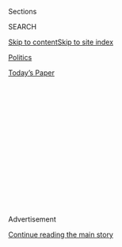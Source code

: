 <div id="app">

<div>

<div>

<div>

<div class="NYTAppHideMasthead css-1q2w90k e1suatyy0">

<div class="section css-ui9rw0 e1suatyy2">

<div class="css-eph4ug er09x8g0">

<div class="css-6n7j50">

</div>

<span class="css-1dv1kvn">Sections</span>

<div class="css-10488qs">

<span class="css-1dv1kvn">SEARCH</span>

</div>

[Skip to content](#site-content)[Skip to site
index](#site-index)

</div>

<div id="masthead-section-label" class="css-1wr3we4 eaxe0e00">

[Politics](https://www.nytimes.com/section/politics)

</div>

<div class="css-10698na e1huz5gh0">

</div>

</div>

<div id="masthead-bar-one" class="section hasLinks css-15hmgas e1csuq9d3">

<div class="css-uqyvli e1csuq9d0">

</div>

<div class="css-1uqjmks e1csuq9d1">

</div>

<div class="css-9e9ivx">

[](https://myaccount.nytimes.com/auth/login?response_type=cookie&client_id=vi)

</div>

<div class="css-1bvtpon e1csuq9d2">

[Today’s
Paper](https://www.nytimes.com/section/todayspaper)

</div>

</div>

</div>

</div>

<div data-aria-hidden="false">

<div id="site-content" data-role="main">

<div>

<div class="css-1aor85t" style="opacity:0.000000001;z-index:-1;visibility:hidden">

<div class="css-1hqnpie">

<div class="css-epjblv">

<span class="css-17xtcya">[Politics](/section/politics)</span><span class="css-x15j1o">|</span><span class="css-fwqvlz">Fund-Raiser
Held Out Access to Trump as a Prize for Prospective
Clients</span>

</div>

<div class="css-k008qs">

<div class="css-1iwv8en">

<span class="css-18z7m18"></span>

<div>

</div>

</div>

<span class="css-1n6z4y">https://nyti.ms/2pECyvY</span>

<div class="css-1705lsu">

<div class="css-4xjgmj">

<div class="css-4skfbu" data-role="toolbar" data-aria-label="Social Media Share buttons, Save button, and Comments Panel with current comment count" data-testid="share-tools">

  - 
  - 
  - 
  - 
    
    <div class="css-6n7j50">
    
    </div>

  - 
  - 

</div>

</div>

</div>

</div>

</div>

</div>

<div id="NYT_TOP_BANNER_REGION" class="css-13pd83m">

</div>

<div id="top-wrapper" class="css-1sy8kpn">

<div id="top-slug" class="css-l9onyx">

Advertisement

</div>

[Continue reading the main
story](#after-top)

<div class="ad top-wrapper" style="text-align:center;height:100%;display:block;min-height:250px">

<div id="top" class="place-ad" data-position="top" data-size-key="top">

</div>

</div>

<div id="after-top">

</div>

</div>

<div id="sponsor-wrapper" class="css-1hyfx7x">

<div id="sponsor-slug" class="css-19vbshk">

Supported by

</div>

[Continue reading the main
story](#after-sponsor)

<div id="sponsor" class="ad sponsor-wrapper" style="text-align:center;height:100%;display:block">

</div>

<div id="after-sponsor">

</div>

</div>

<div class="css-1vkm6nb ehdk2mb0">

# Fund-Raiser Held Out Access to Trump as a Prize for Prospective Clients

</div>

<div class="css-79elbk" data-testid="photoviewer-wrapper">

<div class="css-z3e15g" data-testid="photoviewer-wrapper-hidden">

</div>

<div class="css-1a48zt4 ehw59r15" data-testid="photoviewer-children">

![<span class="css-16f3y1r e13ogyst0" data-aria-hidden="true">Elliott
Broidy, left, at an inaugural dinner with (from left) Carol Mizel, a
philanthropist; Jeff Sessions, now the attorney general; Larry Mizel, a
real estate developer; and Robin Broidy, a lawyer and Mr. Broidy’s
wife.</span><span class="css-cnj6d5 e1z0qqy90" itemprop="copyrightHolder"><span class="css-1ly73wi e1tej78p0">Credit...</span><span><span>Clint
Spaulding/WWD, via REX, via
Shutterstock</span></span></span>](https://static01.nyt.com/images/2018/03/24/us/24dc-Broidy-1/merlin_135912882_9b7adb6e-7f55-45a8-a909-c77800452712-articleLarge.jpg?quality=75&auto=webp&disable=upscale)

</div>

</div>

<div class="css-xt80pu e12qa4dv0">

<div class="css-18e8msd">

<div class="css-vp77d3 epjyd6m0">

<div class="css-1baulvz">

By [<span class="css-1baulvz" itemprop="name">Kenneth P.
Vogel</span>](https://www.nytimes.com/by/kenneth-p-vogel) and
[<span class="css-1baulvz last-byline" itemprop="name">David D.
Kirkpatrick</span>](https://www.nytimes.com/by/david-d-kirkpatrick)

</div>

</div>

  - March 25,
    2018

  - 
    
    <div class="css-4xjgmj">
    
    <div class="css-d8bdto" data-role="toolbar" data-aria-label="Social Media Share buttons, Save button, and Comments Panel with current comment count" data-testid="share-tools">
    
      - 
      - 
      - 
      - 
        
        <div class="css-6n7j50">
        
        </div>
    
      - 
      - 
    
    </div>
    
    </div>

</div>

</div>

<div class="section meteredContent css-1r7ky0e" name="articleBody" itemprop="articleBody">

<div class="css-1fanzo5 StoryBodyCompanionColumn">

<div class="css-53u6y8">

WASHINGTON — For Elliott Broidy, Donald J. Trump’s presidential campaign
represented an unparalleled political and business opportunity.

An investor and defense contractor, Mr. Broidy became a top fund-raiser
for Mr. Trump’s campaign when most elite Republican donors were keeping
their distance, and Mr. Trump in turn overlooked the lingering whiff of
scandal from Mr. Broidy’s [2009 guilty
plea](https://dealbook.nytimes.com/2009/12/03/guilty-plea-in-new-york-pension-bribery-case/)
in a pension fund bribery case.

After Mr. Trump’s election, Mr. Broidy quickly capitalized, marketing
his Trump connections to politicians and governments around the world,
including some with unsavory records, according to interviews and
documents obtained by The New York Times. Mr. Broidy suggested to
clients and prospective customers of his Virginia-based defense
contracting company, Circinus, that he could broker meetings with Mr.
Trump, his administration and congressional allies.

Mr. Broidy’s ability to leverage his political connections to boost his
business illuminates how Mr. Trump’s unorthodox approach to governing
has spawned a new breed of access peddling in the swamp he [vowed to
drain](https://www.nytimes.com/2016/11/11/us/politics/trump-government.html).

</div>

</div>

<div class="css-1fanzo5 StoryBodyCompanionColumn">

<div class="css-53u6y8">

Mr. Broidy offered tickets to V.I.P. inauguration events, including a
candlelight dinner attended by Mr. Trump, to a Congolese strongman
accused of funding a lavish lifestyle with public resources. He helped
arrange a meeting with Republican senators and offered a trip to
Mar-a-Lago, the president’s private Florida resort, for an Angolan
politician. And he arranged an invitation to a party at Mr. Trump’s
Washington hotel for a Romanian parliamentarian facing corruption
charges, who posted a [photograph with the
president](https://www.facebook.com/liviudragnea.ro/posts/1277208735691204)
on Facebook.

This type of access has value on the international stage, where the
[perception of support from an American
president](https://www.politico.com/story/2017/02/trump-ukraine-russia-sanctions-234631)
— or even a photo with one — can benefit foreign leaders back home.

Mr. Broidy was open about his business interests, but the administration
made no effort to curtail his offers of access to clients or prospective
clients.

Yet Mr. Broidy was so aggressive, some associates said, that they warned
him to tone down his approach for fear that he might run afoul of the
president, clients or American lobbying and anti-corruption laws.

As with so many other political conventions, Mr. Trump has upended the
traditional system of access to the president, among the most prized
chits in Washington. That is partly because of lax vetting that has
allowed largely unfettered access to Mr. Trump and his White House by
loyalists, friends and hangers-on with their own policy agendas or
business interests.

</div>

</div>

<div class="css-1fanzo5 StoryBodyCompanionColumn">

<div class="css-53u6y8">

But it is also because few of Washington’s established lobbyists have
close connections to the president. In their place, a new class of
insider has emerged, able to lobby the president directly on behalf of
clients or business partners, an uncommon opportunity in prior
administrations, when lobbyists focused on winning support from
lawmakers or regulators.

In a statement, Mr. Broidy said the success of his company reflected his
recruitment of “the best people, including a number of former flag
officers,” not his political connections. “The idea that our success
derives from activities around last year’s presidential inauguration is
not only misplaced but insulting to the careers and capabilities of our
highly trained and decorated veterans,” he said.

Mr. Broidy, 60, in some ways personifies this new breed of Trump
insider. A lifelong Los Angeles resident who worked as an accountant
before making a fortune as an investor, Mr. Broidy grew more interested
in politics after the Sept. 11 attacks, which shaped his hawkish
approach to foreign policy and concern for the defense of Israel. In
2005, he was appointed to a federal homeland security advisory panel.

Mr. Broidy pleaded guilty in 2009 to giving nearly $1 million in illegal
gifts to New York state officials to help his company land a $250
million contract with the state’s public pension fund. He paid $18
million in restitution and avoided jail time.

As he worked to rebuild his bank account and reputation, he expanded his
business interests in the defense and security industry, starting a
company called Threat Deterrence in 2013 and purchasing Circinus in July
2015.

</div>

</div>

<div class="css-79elbk" data-testid="photoviewer-wrapper">

<div class="css-z3e15g" data-testid="photoviewer-wrapper-hidden">

</div>

<div class="css-1a48zt4 ehw59r15" data-testid="photoviewer-children">

![<span class="css-16f3y1r e13ogyst0" data-aria-hidden="true">President
Denis Sassou-Nguesso of the Republic of Congo was invited by Mr. Broidy
to Mr. Trump’s inauguration festivities, but he
declined.</span><span class="css-cnj6d5 e1z0qqy90" itemprop="copyrightHolder"><span class="css-1ly73wi e1tej78p0">Credit...</span><span>Kenny
Katombe/Reuters</span></span>](https://static01.nyt.com/images/2018/03/24/us/24dc-Broidy-3/merlin_133856088_766bc7f9-9691-4bef-8577-31004dd96f46-articleLarge.jpg?quality=75&auto=webp&disable=upscale)

</div>

</div>

<div class="css-1fanzo5 StoryBodyCompanionColumn">

<div class="css-53u6y8">

Mr. Broidy initially supported Senator Ted Cruz of Texas for the
Republican presidential nomination in 2016, embracing Mr. Trump only
after Mr. Cruz [dropped
out](https://www.nytimes.com/2016/05/04/us/politics/ted-cruz.html).

</div>

</div>

<div class="css-1fanzo5 StoryBodyCompanionColumn">

<div class="css-53u6y8">

His business took off after Mr. Trump’s election. Circinus has won
lucrative work from around the world, including contracts worth more
than $200 million to do defense work for the United Arab Emirates. And
Mr. Broidy openly promoted Circinus’s work in meetings with Mr. Trump
and other Republican officials, according to documents and interviews.

But Mr. Broidy faces a sudden backlash.

One of his business partners, George Nader, [is
cooperating](https://www.nytimes.com/2018/03/06/us/politics/george-nader-special-counsel-mueller-cooperating-seychelles.html)
with the special counsel, whose investigators have asked about Mr.
Nader’s contacts with top Trump administration officials as well as
his possible role in funneling money from the U.A.E. to Mr. Trump’s
political efforts, according to people familiar with the inquiry.

Mr. Nader helped Circinus gain access to U.A.E.’s crown prince, while
also using Mr. Broidy as a conduit [to shape Trump administration
policy](https://www.nytimes.com/2018/03/21/us/politics/george-nader-elliott-broidy-uae-saudi-arabia-white-house-influence.html)
toward the Persian Gulf on behalf of the U.A.E. and Saudi Arabia, both
American allies. Mr. Broidy, in turn, appears to have helped Mr. Nader
get his photograph taken with Mr. Trump at a fund-raiser, over the
unspecified objections of the Secret Service. Mr. Nader has been
convicted on charges related to child pornography and [sexual abuse of
minors](http://hosted2.ap.org/PASHA/a5050f4ad4f44dafab85bb41a15281cf/Article_2018-03-15-US-Trump-Russia-Probe/id-93db9ed0b5054340b9acc851355ce56b).

Hundreds of pages of Mr. Broidy’s emails, proposals and contracts were
provided to The Times by an anonymous group critical of Mr. Broidy’s
advocacy of American foreign policies in the Middle East. Mr. Broidy’s
representatives say [they have
proof](https://assets.documentcloud.org/documents/4417582/Elliott-Broidy-Letter-to-Qatari-Ambassador.pdf)
that the documents were [stolen by hackers working for
Qatar](https://www.nytimes.com/2018/03/05/world/middleeast/qatar-trump-hack-email.html)
in retaliation for his efforts to rally opposition in Washington to
Qatar, a regional nemesis of the Saudis and the Emiratis. The Qataris
dismiss this charge.

The documents reveal that Mr. Broidy, a vice chairman of the finance
committee for Mr. Trump’s inauguration, arranged invitations to parties
celebrating the event for foreign leaders with whom Circinus worked to
sign contracts that could have been worth hundreds of millions of
dollars. Mr. Broidy in some cases presented the invitations in a manner
that suggested they were linked to their countries’ willingness to do
business with Circinus.

For instance, Mr. Broidy invited Denis Sassou-Nguesso, the longtime
president of the Republic of Congo, to a handful of inauguration week
events, including the candlelight dinner featuring Mr. Trump, Vice
President Mike Pence and their wives. “Your name has been submitted and
approved,” Mr. Broidy wrote to Mr. Sassou-Nguesso in a note on Broidy
Capital Management letterhead. Mr. Broidy stressed that the invitation
was from Mr. Broidy and “is not coming from the Joint Congressional
Committee” on Inaugural Ceremonies, which oversees the swearing-in and a
luncheon at the Capitol.

The day after the letter was dated, Mr. Broidy asked his team at
Circinus to prepare an invoice for $2 million to Mr. Sassou-Nguesso’s
office for “military capabilities assessment and review/services,”
according to emails and documents.

</div>

</div>

<div class="css-1fanzo5 StoryBodyCompanionColumn">

<div class="css-53u6y8">

People close to Mr. Broidy said no invoice was sent and Circinus never
worked for the Congolese government. Mr. Sassou-Nguesso declined the
invitation to the inauguration festivities, they said.

Donors to previous inaugurations were also able to invite foreign heads
of state to events as their guests, a spokesman for Mr. Broidy noted.

Two officials from Romania, another prospective Circinus client, met Mr.
Trump at a private party to which Mr. Broidy invited them during
inauguration week at the [Trump International
Hotel](https://www.nytimes.com/2017/08/25/us/politics/trump-hotel-washington.html)
near the White House. Liviu Dragnea, a parliamentary leader who runs the
Social Democratic Party, called for closer ties between Romania and the
United States, prompting Mr. Trump to declare, “We will make it happen\!
Romania is important for us\!” according to Mr. Dragnea’s Facebook post,
[reported by
McClatchy](http://www.mcclatchydc.com/news/politics-government/article198952434.html).

At the time, Mr. Dragnea faced corruption charges, which he [continues
to
fight](https://actmedia.eu/daily/speaker-of-the-chamber-of-deputies-liviu-dragnea-before-the-high-court-of-cassation-and-justice-under-the-accusation-of-abuse-of-office/74617).
But for months after the inauguration, Circinus continued pitching his
government partly on the access it could provide to Mr. Trump, according
to a person who works with the Romanian government and was briefed on
the solicitation.

Circinus has yet to receive contracts from Romania, people close to Mr.
Broidy said. The company entered into an agreement last month with a
Romanian government-owned defense company that appears to give it the
inside track for contracts valued at more than $200 million, according
to Romanian news media and people familiar with the contracting process.

Similarly, in a letter dated Jan. 3, 2017, and emailed to top Angolan
government officials, Mr. Broidy indicated that he was also sending both
an invitation to the inauguration festivities and a proposal for
Circinus to provide security services for Angola. In one version of the
proposal, the company sought nearly $64 million over five years. “With
numerous preparations ahead, we request that you kindly return the
executed document no later than January 9, 2017,” Mr. Broidy wrote in
the letter to João Lourenço, then the Angolan defense minister, and
another Angolan official.

</div>

</div>

<div class="css-1fanzo5 StoryBodyCompanionColumn">

<div class="css-53u6y8">

Three days before inauguration, the Angolans submitted a $6 million
payment to Circinus, which people close to Mr. Broidy say was $2 million
less than the Angolans had agreed to pay. That same day, the Angolans
and Mr. Broidy met on Capitol Hill with senators including Tom Cotton of
Arkansas and Ron Johnson of Wisconsin, both Republicans, encounters
arranged by Mr. Broidy and his
team.

</div>

</div>

<div class="css-79elbk" data-testid="photoviewer-wrapper">

<div class="css-z3e15g" data-testid="photoviewer-wrapper-hidden">

</div>

<div class="css-1a48zt4 ehw59r15" data-testid="photoviewer-children">

<div class="css-1xdhyk6 erfvjey0">

<span class="css-1ly73wi e1tej78p0">Image</span>

<div class="css-zjzyr8">

<div data-testid="lazyimage-container" style="height:248.1111111111111px">

</div>

</div>

</div>

<span class="css-16f3y1r e13ogyst0" data-aria-hidden="true">President
João Lourenço of Angola was invited by Mr. Broidy last year to
Mar-a-Lago, Mr. Trump’s Florida resort, even as Mr. Broidy pressed
Angola for payments on a contract. Mr. Lourenço never responded to the
letters.</span><span class="css-cnj6d5 e1z0qqy90" itemprop="copyrightHolder"><span class="css-1ly73wi e1tej78p0">Credit...</span><span>Ampe
Rogerio/Agence France-Presse — Getty Images</span></span>

</div>

</div>

<div class="css-1fanzo5 StoryBodyCompanionColumn">

<div class="css-53u6y8">

About one month later, Mr. Broidy again wrote to Mr. Lourenço,
discussing plans for him “to be joining us at Mira Largo” — an apparent
reference to Mar-a-Lago, where Mr. Broidy is a member and has been
spotted introducing guests to the president — “this coming weekend.”

“Many preparations have been made in advance of your visit, including
additional meetings at the Capitol and the Department of Treasury,” Mr.
Broidy wrote.

He went on to remind Mr. Lourenço that Angola was past due on “the
balance of the payment” for Circinus’s services. “Please make this
payment immediately,” he wrote.

Not long after Mr. Lourenço was inaugurated as president of Angola in
September, Mr. Broidy wrote again to congratulate him and offer to help
set up meetings with Mr. Trump and Mr. Pence. “Before the formalities
which would naturally be in order between our governments, I am able to
assess and advise in this matter, and would be delighted to help foster
such closer relation between Luanda and Washington,” Mr. Broidy wrote,
referring to the Angolan capital.

Mr. Lourenço did not come to Mar-a-Lago and never responded to the
letters, according to people close to Mr. Broidy. Circinus never
collected any additional funds from Angola beyond the initial $6 million
payment, they said.

Mr. Broidy emphasizes to potential clients how his connections to Mr.
Trump could benefit them, according to several people who have worked
with him or heard his pitches.

</div>

</div>

<div class="css-1fanzo5 StoryBodyCompanionColumn">

<div class="css-53u6y8">

“He was mentioning that he has political connections, and it could be
helpful,” said Eymen Errais, a counselor to the Tunisian Ministry of
Development, Investment and International Cooperation.

Mr. Errais and the department’s minister, Fadhel Abdelkefi, met with Mr.
Broidy and Circinus executives in Tunisia a few weeks after Mr. Trump’s
election. Circinus sought a contract to build an open-source
intelligence center for the Tunisian government, a person familiar with
the meeting said, but Mr. Abdelkefi’s ministry instead sought to
persuade Mr. Broidy to invest in the Tunisian hospitality industry.

Nonetheless, in an email to Mr. Abdelkefi just after the meeting, Mr.
Broidy vowed that the center “would be an extremely useful and effective
tool for your government” and again emphasized his connection to Mr.
Trump. He characterized the incoming administration as “an unprecedented
opportunity, in that the House, Senate and executive branch of our
government are all under Republican control for the first time in 10
years.”

Circinus prepared a proposal for a five-year contract totaling $80
million for the Tunisian work. But Mr. Errais said the Tunisians decided
not to do business with Circinus. “A connection with Trump — how would
that help us for security?” he said.

A person close to Mr. Broidy said he discussed the Republicans’ control
of Congress and the White House to suggest that the American government
might increase spending on counterterrorism.

Mr. Broidy’s allies say he has never hidden the overlap between his
business interests and his political activity. In a memorandum about an
October Oval Office meeting, for example, Mr. Broidy wrote that he had
volunteered to Mr. Trump that his company was seeking a contract from
the United Arab Emirates and had tried to arrange a private meeting for
the president to discuss the matter with their leader, Crown Prince
Mohammed bin Zayed.

But as scrutiny has mounted around Mr. Broidy, Republican officials
signaled that he would be a distraction at a high-dollar fund-raiser
with Mr. Trump this month in Los Angeles. Mr. Broidy helped plan it and
[was listed as a
co-host](https://twitter.com/kenvogel/status/973623387951124487).

</div>

</div>

<div class="css-1fanzo5 StoryBodyCompanionColumn">

<div class="css-53u6y8">

After conversations with Ronna McDaniel, the [chairwoman of the
Republican National
Committee](https://www.nytimes.com/2018/01/13/us/politics/ronna-romney-mcdaniel.html),
he volunteered not to attend, according to people briefed on the
situation.

The dinner and round-table with the president proceeded without him.

</div>

</div>

</div>

<div>

</div>

<div>

</div>

<div>

</div>

<div>

<div id="bottom-wrapper" class="css-1ede5it">

<div id="bottom-slug" class="css-l9onyx">

Advertisement

</div>

[Continue reading the main
story](#after-bottom)

<div id="bottom" class="ad bottom-wrapper" style="text-align:center;height:100%;display:block;min-height:90px">

</div>

<div id="after-bottom">

</div>

</div>

</div>

</div>

</div>

## Site Index

<div>

</div>

## Site Information Navigation

  - [© <span>2020</span> <span>The New York Times
    Company</span>](https://help.nytimes.com/hc/en-us/articles/115014792127-Copyright-notice)

<!-- end list -->

  - [NYTCo](https://www.nytco.com/)
  - [Contact
    Us](https://help.nytimes.com/hc/en-us/articles/115015385887-Contact-Us)
  - [Work with us](https://www.nytco.com/careers/)
  - [Advertise](https://nytmediakit.com/)
  - [T Brand Studio](http://www.tbrandstudio.com/)
  - [Your Ad
    Choices](https://www.nytimes.com/privacy/cookie-policy#how-do-i-manage-trackers)
  - [Privacy](https://www.nytimes.com/privacy)
  - [Terms of
    Service](https://help.nytimes.com/hc/en-us/articles/115014893428-Terms-of-service)
  - [Terms of
    Sale](https://help.nytimes.com/hc/en-us/articles/115014893968-Terms-of-sale)
  - [Site
    Map](https://spiderbites.nytimes.com)
  - [Help](https://help.nytimes.com/hc/en-us)
  - [Subscriptions](https://www.nytimes.com/subscription?campaignId=37WXW)

</div>

</div>

</div>

</div>
